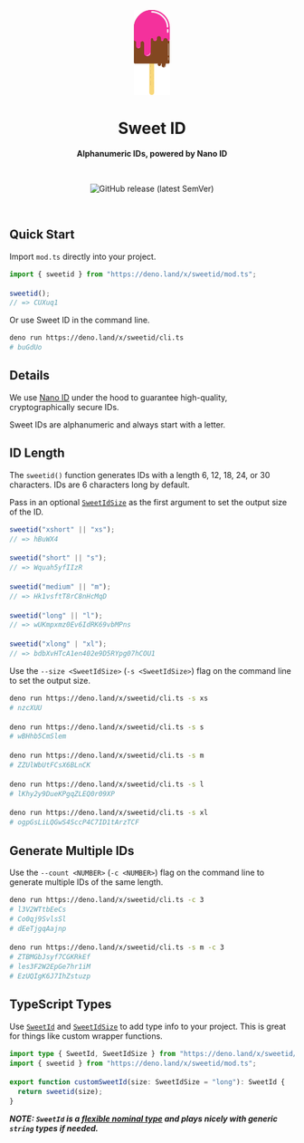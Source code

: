 <p align="center">
  <img src="assets/readme/logo.png" alt="Logo" height="150" width="auto" />
</p>

<h1 align="center">Sweet ID</h1>

<p align="center">
  <b>Alphanumeric IDs, powered by Nano ID</b>
</p>

<br />

<p align="center">
  <img alt="GitHub release (latest SemVer)" src="https://img.shields.io/github/v/release/Appsweet-co/sweetid?sort=semver&style=for-the-badge">
</p>

<br />

## Quick Start

Import `mod.ts` directly into your project.

```ts
import { sweetid } from "https://deno.land/x/sweetid/mod.ts";

sweetid();
// => CUXuq1
```

Or use Sweet ID in the command line.

```zsh
deno run https://deno.land/x/sweetid/cli.ts
# buGdUo
```

## Details

We use [Nano ID](https://github.com/ai/nanoid) under the hood to guarantee
high-quality, cryptographically secure IDs.

Sweet IDs are alphanumeric and always start with a letter.

## ID Length

The `sweetid()` function generates IDs with a length 6, 12, 18, 24, or 30
characters. IDs are 6 characters long by default.

Pass in an optional [`SweetIdSize`](./src/const.ts) as the first argument to set
the output size of the ID.

```ts
sweetid("xshort" || "xs");
// => hBuWX4

sweetid("short" || "s");
// => Wquah5yfIIzR

sweetid("medium" || "m");
// => Hk1vsftT8rC8nHcMqD

sweetid("long" || "l");
// => wUKmpxmz0Ev6IdRK69vbMPns

sweetid("xlong" | "xl");
// => bdbXvHTcA1en402e9D5RYpg07hCOU1
```

Use the `--size <SweetIdSize>` (`-s <SweetIdSize>`) flag on the command line to
set the output size.

```zsh
deno run https://deno.land/x/sweetid/cli.ts -s xs
# nzcXUU

deno run https://deno.land/x/sweetid/cli.ts -s s
# wBHhb5CmSlem

deno run https://deno.land/x/sweetid/cli.ts -s m
# ZZUlWbUtFCsX6BLnCK

deno run https://deno.land/x/sweetid/cli.ts -s l
# lKhy2y9DueKPgqZLEQ0r09XP

deno run https://deno.land/x/sweetid/cli.ts -s xl
# ogpGsLiLQGwS4SccP4C7ID1tArzTCF
```

## Generate Multiple IDs

Use the `--count <NUMBER>` (`-c <NUMBER>`) flag on the command line to generate
multiple IDs of the same length.

```zsh
deno run https://deno.land/x/sweetid/cli.ts -c 3
# l3V2WTtbEeCs
# Co0qj9SvlsSl
# dEeTjgqAajnp

deno run https://deno.land/x/sweetid/cli.ts -s m -c 3
# ZTBMGbJsyf7CGKRkEf
# les3F2W2EpGe7hr1iM
# EzUQIgK6J7IhZstuzp
```

## TypeScript Types

Use [`SweetId`](src/const.ts) and [`SweetIdSize`](src/const.ts) to add type info
to your project. This is great for things like custom wrapper functions.

```ts
import type { SweetId, SweetIdSize } from "https://deno.land/x/sweetid/mod.ts";
import { sweetid } from "https://deno.land/x/sweetid/mod.ts";

export function customSweetId(size: SweetIdSize = "long"): SweetId {
  return sweetid(size);
}
```

_**NOTE: `SweetId` is a
[flexible nominal type](https://spin.atomicobject.com/2018/01/15/typescript-flexible-nominal-typing/)
and plays nicely with generic `string` types if needed.**_
